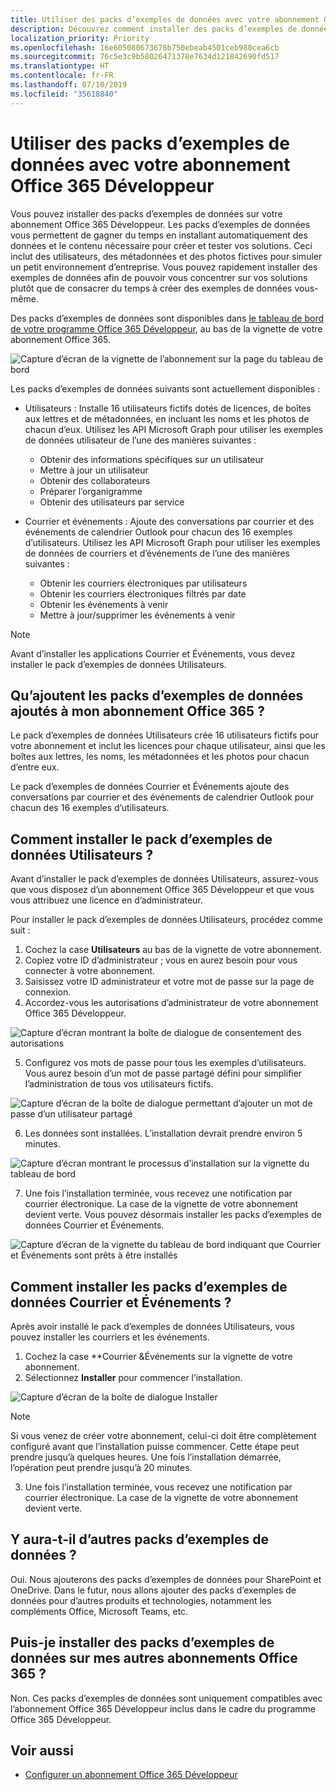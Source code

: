 ```yaml
---
title: Utiliser des packs d’exemples de données avec votre abonnement Office 365 Développeur
description: Découvrez comment installer des packs d’exemples de données sur votre abonnement Office 365 Développeur pour vous aider à mettre en place votre environnement bac à sable rapidement.
localization_priority: Priority
ms.openlocfilehash: 16e605080673678b750ebeab4501ceb980cea6cb
ms.sourcegitcommit: 76c5e3c9b58026471378e7634d121842690fd517
ms.translationtype: HT
ms.contentlocale: fr-FR
ms.lasthandoff: 07/10/2019
ms.locfileid: "35618840"
---
```

# <a name="use-sample-data-packs-with-your-office-365-developer-subscription"></a>Utiliser des packs d’exemples de données avec votre abonnement Office 365 Développeur

Vous pouvez installer des packs d’exemples de données sur votre abonnement Office 365 Développeur. Les packs d’exemples de données vous permettent de gagner du temps en installant automatiquement des données et le contenu nécessaire pour créer et tester vos solutions. Ceci inclut des utilisateurs, des métadonnées et des photos fictives pour simuler un petit environnement d’entreprise. Vous pouvez rapidement installer des exemples de données afin de pouvoir vous concentrer sur vos solutions plutôt que de consacrer du temps à créer des exemples de données vous-même.

Des packs d’exemples de données sont disponibles dans [le tableau de bord de votre programme Office 365 Développeur](https://developer.microsoft.com/office/profile), au bas de la vignette de votre abonnement Office 365.

![Capture d’écran de la vignette de l’abonnement sur la page du tableau de bord](images/content-packs-06.PNG)

Les packs d’exemples de données suivants sont actuellement disponibles :

- Utilisateurs : Installe 16 utilisateurs fictifs dotés de licences, de boîtes aux lettres et de métadonnées, en incluant les noms et les photos de chacun d’eux. Utilisez les API Microsoft Graph pour utiliser les exemples de données utilisateur de l’une des manières suivantes :
  - Obtenir des informations spécifiques sur un utilisateur
  - Mettre à jour un utilisateur
  - Obtenir des collaborateurs
  - Préparer l’organigramme  
  - Obtenir des utilisateurs par service

- Courrier et événements : Ajoute des conversations par courrier et des événements de calendrier Outlook pour chacun des 16 exemples d’utilisateurs. Utilisez les API Microsoft Graph pour utiliser les exemples de données de courriers et d’événements de l’une des manières suivantes :
  - Obtenir les courriers électroniques par utilisateurs
  - Obtenir les courriers électroniques filtrés par date
  - Obtenir les événements à venir
  - Mettre à jour/supprimer les événements à venir

> [!NOTE]
> Avant d’installer les applications Courrier et Événements, vous devez installer le pack d’exemples de données Utilisateurs.

## <a name="what-do-the-sample-data-packs-add-to-my-office-365-subscription"></a>Qu’ajoutent les packs d’exemples de données ajoutés à mon abonnement Office 365 ?

Le pack d’exemples de données Utilisateurs crée 16 utilisateurs fictifs pour votre abonnement et inclut les licences pour chaque utilisateur, ainsi que les boîtes aux lettres, les noms, les métadonnées et les photos pour chacun d’entre eux.

Le pack d’exemples de données Courrier et Événements ajoute des conversations par courrier et des événements de calendrier Outlook pour chacun des 16 exemples d’utilisateurs.

## <a name="how-do-i-install-the-users-sample-data-pack"></a>Comment installer le pack d’exemples de données Utilisateurs ?

Avant d’installer le pack d’exemples de données Utilisateurs, assurez-vous que vous disposez d’un abonnement Office 365 Développeur et que vous vous attribuez une licence en d’administrateur.

Pour installer le pack d’exemples de données Utilisateurs, procédez comme suit :

1. Cochez la case **Utilisateurs** au bas de la vignette de votre abonnement.
2. Copiez votre ID d’administrateur ; vous en aurez besoin pour vous connecter à votre abonnement.
3. Saisissez votre ID administrateur et votre mot de passe sur la page de connexion.
4. Accordez-vous les autorisations d’administrateur de votre abonnement Office 365 Développeur.

![Capture d’écran montrant la boîte de dialogue de consentement des autorisations](images/content-packs-01.png)

5. Configurez vos mots de passe pour tous les exemples d’utilisateurs. Vous aurez besoin d’un mot de passe partagé défini pour simplifier l’administration de tous vos utilisateurs fictifs.

![Capture d’écran de la boîte de dialogue permettant d’ajouter un mot de passe d’un utilisateur partagé](images/content-packs-02.png)

6. Les données sont installées. L’installation devrait prendre environ 5 minutes.

![Capture d’écran montrant le processus d’installation sur la vignette du tableau de bord](images/content-packs-03.PNG)

7. Une fois l’installation terminée, vous recevez une notification par courrier électronique. La case de la vignette de votre abonnement devient verte. Vous pouvez désormais installer les packs d’exemples de données Courrier et Événements.

![Capture d’écran de la vignette du tableau de bord indiquant que Courrier et Événements sont prêts à être installés](images/content-packs-04.PNG)

## <a name="how-do-i-install-the-mail-and-events-sample-data-pack"></a>Comment installer les packs d’exemples de données Courrier et Événements ?

Après avoir installé le pack d’exemples de données Utilisateurs, vous pouvez installer les courriers et les événements.

1. Cochez la case **Courrier &amp;Événements sur la vignette de votre abonnement.
2. Sélectionnez **Installer** pour commencer l’installation.

![Capture d’écran de la boîte de dialogue Installer](images/content-packs-05.png)

> [!NOTE]
> Si vous venez de créer votre abonnement, celui-ci doit être complètement configuré avant que l’installation puisse commencer. Cette étape peut prendre jusqu’à quelques heures. Une fois l’installation démarrée, l’opération peut prendre jusqu’à 20 minutes.

3. Une fois l’installation terminée, vous recevez une notification par courrier électronique. La case de la vignette de votre abonnement devient verte.

## <a name="are-more-sample-data-packs-coming"></a>Y aura-t-il d’autres packs d’exemples de données ?

Oui. Nous ajouterons des packs d’exemples de données pour SharePoint et OneDrive. Dans le futur, nous allons ajouter des packs d’exemples de données pour d’autres produits et technologies, notamment les compléments Office, Microsoft Teams, etc.

## <a name="can-i-install-sample-data-packs-on-my-other-office-365-subscriptions"></a>Puis-je installer des packs d’exemples de données sur mes autres abonnements Office 365 ?

Non. Ces packs d’exemples de données sont uniquement compatibles avec l’abonnement Office 365 Développeur inclus dans le cadre du programme Office 365 Développeur.

## <a name="see-also"></a>Voir aussi

- [Configurer un abonnement Office 365 Développeur](office-365-developer-program-get-started.md)
